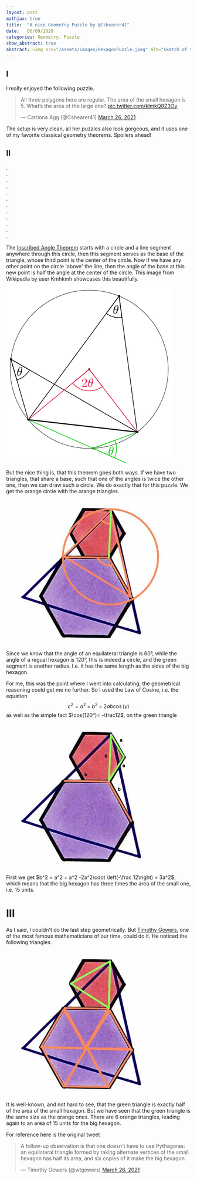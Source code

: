 ```yaml
---
layout: post
mathjax: true
title:  "A nice Geometry Puzzle by @Cshearer41"
date:   06/09/2020 
categories: Geometry, Puzzle
show_abstract: true
abstract: <img src="/assets/images/HexagonPuzzle.jpeg" alt="sketch of the puzzle" height="100"/>
---
```


## I

I really enjoyed the following puzzle.

<blockquote class="twitter-tweet" data-dnt="true"><p lang="en" dir="ltr">All three polygons here are regular. The area of the small hexagon is 5. What’s the area of the large one? <a href="https://t.co/kImkQ8Z3Oy">pic.twitter.com/kImkQ8Z3Oy</a></p>&mdash; Catriona Agg (@Cshearer41) <a href="https://twitter.com/Cshearer41/status/1375426790253072384?ref\_src=twsrc%5Etfw">March 26, 2021</a></blockquote> <script async src="https://platform.twitter.com/widgets.js" charset="utf-8"></script>

The setup is very clean, all her puzzles also look gorgeous, and it uses one of my favorite classical geometry theorems. Spoilers ahead!

## II

.<br>
.<br>
.<br>
.<br>
.<br>
.<br>
.<br>
.<br>
.<br>
.<br>
.<br>
.<br>

The [Inscribed Angle Theorem](https://en.wikipedia.org/wiki/Inscribed_angle) starts with a circle and a line segment anywhere through this circle, then this segment serves as the base of the triangle, whose third point is the center of the circle. Now if we have any other point on the circle 'above' the line, then the angle of the base at this new point is half the angle at the center of the circle. This image from Wikipedia by user Kmhkmh showcases this beautifully.


![Inscribed Angle Theorem Diagram by Kmhkmh](/assets/images/457px-Inscribed_angles2.svg.png)

But the nice thing is, that this theorem goes both ways. If we have two triangles, that share a base, such that one of the angles is twice the other one, then we can draw such a circle. We do exactly that for this puzzle. We get the orange circle with the orange triangles.

![Inscribed Angle Theorem overlaid on the puzzle](/assets/images/HexagonsAndTrianglePuzzleSolution.jpg)

Since we know that the angle of an equilateral triangle is 60°, while the angle of a regual hexagon is 120°, this is indeed a circle, and the green segment is another radius. I.e. it has the same length as the sides of the big hexagon.

For me, this was the point where I went into calculating; the geometrical reasoning could get me no further. So I used the Law of Cosine, i.e. the equation
$$
c^2 = a^2+b^2 - 2ab \cos(\gamma)
$$
as well as the simple fact $\cos(120°)= -\frac12$, on the green triangle

![Law of Cosine triangles](/assets/images/HexagonsAndTrianglePuzzleSolution2.jpg)

First we get $b^2 = a^2 + a^2 -2a^2\cdot \left(-\frac 12\right) = 3a^2$, which means that the big hexagon has three times the area of the small one, i.e. 15 units.

# III

As I said, I couldn't do the last step geometrically. But [Timothy Gowers](https://en.wikipedia.org/wiki/Timothy_Gowers), one of the most famous mathematicians of our time, could do it. He noticed the following triangles.


![Geometry all the way](/assets/images/HexagonsAndTrianglePuzzleSolution3.jpg)

It is well-known, and not hard to see, that the green triangle is exactly half of the area of the small hexagon. But we have seen that the green triangle is the same size as the orange ones. There are 6 orange triangles, leading again to an area of 15 units for the big hexagon.

For reference here is the original tweet
<blockquote class="twitter-tweet"><p lang="en" dir="ltr">A follow-up observation is that one doesn&#39;t have to use Pythagoras: an equilateral triangle formed by taking alternate vertices of the small hexagon has half its area, and six copies of it make the big hexagon.</p>&mdash; Timothy Gowers (@wtgowers) <a href="https://twitter.com/wtgowers/status/1375451945167679488?ref_src=twsrc%5Etfw">March 26, 2021</a></blockquote> <script async src="https://platform.twitter.com/widgets.js" charset="utf-8"></script>




